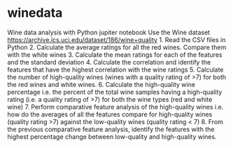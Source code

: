 # winedata
Wine data analysis with Python jupiter notebook
Use the Wine dataset https://archive.ics.uci.edu/dataset/186/wine+quality
1.⁠ ⁠Read the CSV files in Python 
2.⁠ ⁠Calculate the average ratings for all the red wines. Compare them with the white wines
3.⁠ ⁠Calculate the mean ratings for each of the features and the standard deviation 
4.⁠ ⁠Calculate the correlation and identify the features that have the highest correlation with the wine ratings
5.⁠ ⁠Calculate the number of high-quality wines (wines with a quality rating of >7) for both the red wines and white wines. 
6.⁠ ⁠Calculate the high-quality wine percentage i.e. the percent of the total wine samples having a high-quality rating (i.e. a quality rating of >7) for both the wine types (red and white wine) 
7.⁠ ⁠Perform comparative feature analysis of the high-quality wines i.e. how do the averages of all the features compare for high-quality wines (quality rating >7) against the low-quality wines (quality rating < 7) 
8.⁠ ⁠From the previous comparative feature analysis, identify the features with the highest percentage change between low-quality and high-quality wines.
